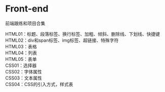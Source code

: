 # Front-end
前端跟练和项目合集
<p>HTML01：标题、段落标签、换行标签、加粗、倾斜、删除线、下划线、快捷键 <br>
HTML02：div和span标签、img标签、超链接、特殊字符 <br>
HTML03：表格 <br>
HTML04：列表 <br>
HTML05：表单 <br>
CSS01：选择器 <br>
CSS02：字体属性 <br>
CSS03：文本属性 <br>
CSS04：CSS的引入方式，样式表</P>
